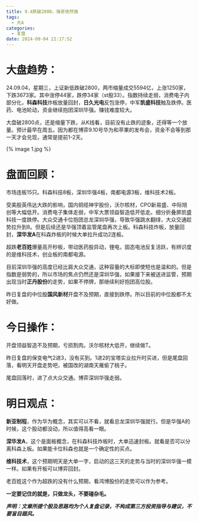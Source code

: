 ```yaml
---
title: 9.4跌破2800，强哥依然强
tags:
  - 大A
categories:
  - 复盘
date: 2024-09-04 22:17:52
---
```




# 大盘趋势：

24.09.04，星期三，上证新低跌破2800，两市缩量成交5594亿，上涨1250家，下跌3673家。其中涨停44家，跌停34家（st股33）。指数持续走弱，消费电子内部分化，**科森科技**炸板放量回封，**日久光电**反包涨停，中军**凯盛科技**触及跌停。医药、电池轮动，资金继续抱团深圳华强。赚钱难度较大。

大盘破2800点，还是缩量下跌，从K线看，目前没有止跌的迹象，还得等一个放量。预计最早在周五。因为都在博弈9.10号华为和苹果的发布会，资金不会等到那一天才会兑现，通常是提前1-2天。

{% image 1.jpg %}

# 盘面回顾：

市场连板15只。科森科技8板，深圳华强4板，南都电源3板，维科技术2板。

受美股英伟达大跌的影响，国内铜缆神宇股份，沃尔核材，CPO新易盛、中际旭创等大幅低开。消费电子集体走弱，中军大票领益智造低开低走。细分折叠屏凯盛科技一度跌停。大众交通卡位抱团总龙深圳华强，导致华强跳水翻绿，大众交通趁势拉升到8。但是后续还是华强顶着监管尾盘再次上板。科森科技炸板，放量回封，**深华发A**在科森炸板的时候大单拉升成功2连板。

超跌**老百姓**爆量高开秒板，带动医药股异动，锂电，固态电池反复活跃，有辨识度的是维科技术，创业板的南都电源。

目前深圳华强的高度已经比肩大众交通，这种容量的大标即使短也是温和的。但是指数是弱势的，所以市场的焦点仍然还是深圳华强，如果接下来被送进监管，预期出现当时**正丹股份**的走势，如果不停牌，那继续利好抱团高位股。

昨日复盘的中位股**国风新材**开盘不及预期，直接到跌停。所以目前的中位股都不太好做。

<!--more-->



# 今日操作：

开盘领益智造不及预期，亏损割肉。沃尔核材大低开，继续做T。

昨日复盘的保变电气2进3，没有买到。1进2的宝塔实业拉升时买进，但是尾盘回落，看明天开盘走势吧，被国改的湖南天雁偷了桃子。

尾盘回落时，进了点大众交通。博弈深圳华强走弱。

# 明日观点：

**新亚制程**，作为华为概念，其实可以不看，就看总龙深圳华强就行。但是华强A的时候，这个股动都没动，所以值得高看一眼。

**深华发A**，这个是面板概念，在科森科技炸板时，大单迅速封板。就看是否可以分离科森上板。如果能卡位科森也就是一个确定性的买点。

**维科技术**，这个预期明天是大单一字，启动的这三天的走势与当时的深圳华强一模一样。如果有开板可以博弈回封。

老百姓这个作为超跌的没有什么预期，看鸿博股份的走势可以作为参考。

**一定要记住的就是，只做龙头，不要碰杂毛。**



***声明：文章所提个股及思路均为个人复盘记录，不构成第三方投资指导与建议，不要盲目跟风。***

